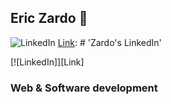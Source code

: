 ## Eric Zardo 👋

![LinkedIn](https://img.shields.io/badge/linkedin-%230077B5.svg?style=for-the-badge&logo=linkedin&logoColor=white)
[Link](https://www.linkedin.com/in/eric-zardo-a53630228/): # 'Zardo's LinkedIn'

[![LinkedIn]][Link]

### Web & Software development

